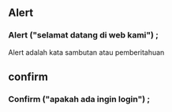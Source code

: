 ## Alert
### Alert ("selamat datang di web kami") ;
Alert adalah kata sambutan atau pemberitahuan
## confirm
### Confirm ("apakah ada ingin login") ;

